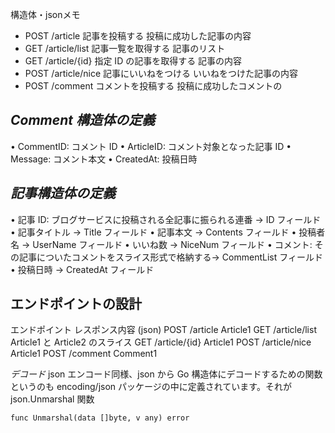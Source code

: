 構造体・jsonメモ

- POST /article 記事を投稿する 投稿に成功した記事の内容
- GET /article/list 記事一覧を取得する 記事のリスト
- GET /article/{id} 指定 ID の記事を取得する 記事の内容
- POST /article/nice 記事にいいねをつける いいねをつけた記事の内容
- POST /comment コメントを投稿する 投稿に成功したコメントの

*Comment 構造体の定義*
---------------------------------------------
• CommentID: コメント ID
• ArticleID: コメント対象となった記事 ID
• Message: コメント本文
• CreatedAt: 投稿日時

*記事構造体の定義*
---------------------------------------------
• 記事 ID: ブログサービスに投稿される全記事に振られる連番 -> ID フィールド
• 記事タイトル -> Title フィールド
• 記事本文 -> Contents フィールド
• 投稿者名 -> UserName フィールド
• いいね数 -> NiceNum フィールド
• コメント: その記事についたコメントをスライス形式で格納する-> CommentList フィールド
• 投稿日時 -> CreatedAt フィールド

 エンドポイントの設計
------------------------------------------------

エンドポイント          レスポンス内容 (json) 
POST /article           Article1 
GET /article/list       Article1 と Article2 のスライス
GET /article/{id}       Article1
POST /article/nice      Article1
POST /comment           Comment1


*デコード*
json エンコード同様、json から Go 構造体にデコードするための関数というのも encoding/json
パッケージの中に定義されています。それが json.Unmarshal 関数
```
func Unmarshal(data []byte, v any) error
```
